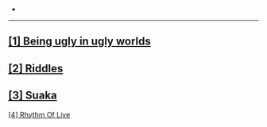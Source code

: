 -
---
[[1] Being ugly in ugly worlds](_posts/2020-12-28-ugly.md)
---
[[2] Riddles](_posts/2020-12-28-riddles.md)
---
[[3] Suaka](_posts/2020-12-28-suaka.md)
---
<a href="https://www.youtube.com/watch?v=3x1ryJxlEDI">[4] Rhythm Of Live</a>
